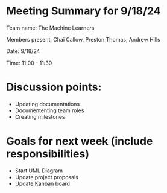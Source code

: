 # Meeting Summary for 9/18/24

Team name: The Machine Learners

Members present: Chai Callow, Preston Thomas, Andrew Hills

Date: 9/18/24

Time: 11:00 - 11:30

# Discussion points:

* Updating documentations
* Documententing team roles
* Creating milestones

# Goals for next week (include responsibilities)

* Start UML Diagram
* Update project proposals
* Update Kanban board
